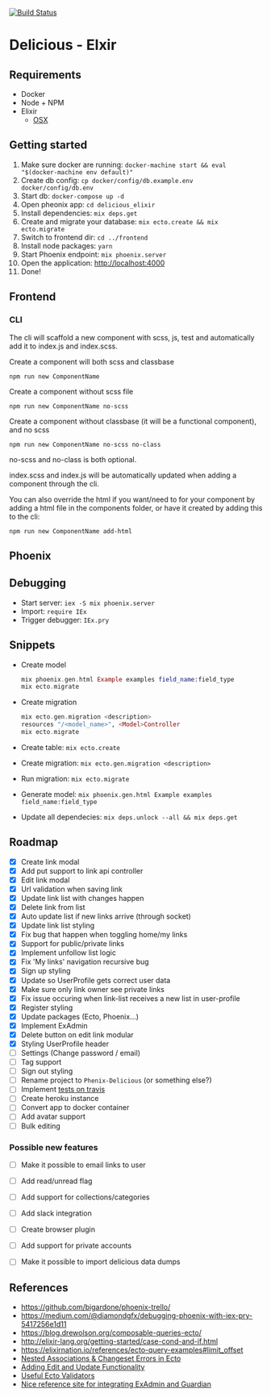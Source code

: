 [![Build Status](https://travis-ci.org/marteinn/Delicious-Elixir.svg?branch=develop)](https://travis-ci.org/marteinn/Delicious-Elixir)

# Delicious - Elxir

## Requirements

- Docker
- Node + NPM
- Elixir
    - [OSX](http://elixir-lang.org/install.html#mac-os-x)

## Getting started

1. Make sure docker are running: `docker-machine start && eval "$(docker-machine env default)"`
1. Create db config: `cp docker/config/db.example.env docker/config/db.env`
1. Start db: `docker-compose up -d`
1. Open pheonix app: `cd delicious_elixir`
1. Install dependencies: `mix deps.get`
1. Create and migrate your database: `mix ecto.create && mix ecto.migrate`
1. Switch to frontend dir: `cd ../frontend`
1. Install node packages: `yarn`
1. Start Phoenix endpoint: `mix phoenix.server`
1. Open the application: [http://localhost:4000](http://localhost:4000)
1. Done!


## Frontend

### CLI

The cli will scaffold a new component with scss, js, test and automatically add it to index.js and index.scss.

Create a component will both scss and classbase

    npm run new ComponentName

Create a component without scss file

    npm run new ComponentName no-scss

Create a component without classbase (it will be a functional component), and no scss

    npm run new ComponentName no-scss no-class

no-scss and no-class is both optional.

index.scss and index.js will be automatically updated when adding a component through the cli.

You can also override the html if you want/need to for your component by adding a html file in the components folder, or have it created by adding this to the cli:

    npm run new ComponentName add-html


## Phoenix

## Debugging

- Start server: `iex -S mix phoenix.server`
- Import: `require IEx`
- Trigger debugger: `IEx.pry`


## Snippets

- Create model

    ```elixir
    mix phoenix.gen.html Example examples field_name:field_type
    mix ecto.migrate
    ```
- Create migration

    ```elixir
    mix ecto.gen.migration <description>
    resources "/<model_name>", <Model>Controller
    mix ecto.migrate
    ```
- Create table: `mix ecto.create`
- Create migration: `mix ecto.gen.migration <description>`
- Run migration: `mix ecto.migrate`
- Generate model: `mix phoenix.gen.html Example examples field_name:field_type`
- Update all dependecies: `mix deps.unlock --all && mix deps.get`

## Roadmap

- [x] Create link modal
- [x] Add put support to link api controller
- [x] Edit link modal
- [x] Url validation when saving link
- [x] Update link list with changes happen
- [x] Delete link from list
- [x] Auto update list if new links arrive (through socket)
- [x] Update link list styling
- [x] Fix bug that happen when toggling home/my links
- [x] Support for public/private links
- [x] Implement unfollow list logic
- [x] Fix 'My links' navigation recursive bug
- [x] Sign up styling
- [x] Update so UserProfile gets correct user data
- [x] Make sure only link owner see private links
- [x] Fix issue occuring when link-list receives a new list in user-profile
- [x] Register styling
- [x] Update packages (Ecto, Phoenix...)
- [x] Implement ExAdmin
- [x] Delete button on edit link modular
- [x] Styling UserProfile header
- [ ] Settings (Change password / email)
- [ ] Tag support
- [ ] Sign out styling
- [ ] Rename project to `Phenix-Delicious` (or something else?)
- [ ] Implement [tests on travis](https://docs.travis-ci.com/user/languages/elixir/)
- [ ] Create heroku instance
- [ ] Convert app to docker container
- [ ] Add avatar support
- [ ] Bulk editing

### Possible new features

- [ ] Make it possible to email links to user
- [ ] Add read/unread flag
- [ ] Add support for collections/categories
- [ ] Add slack integration
- [ ] Create browser plugin
- [ ] Add support for private accounts
- [ ] Make it possible to import delicious data dumps


## References

- https://github.com/bigardone/phoenix-trello/
- https://medium.com/@diamondgfx/debugging-phoenix-with-iex-pry-5417256e1d11
- https://blog.drewolson.org/composable-queries-ecto/
- http://elixir-lang.org/getting-started/case-cond-and-if.html
- https://elixirnation.io/references/ecto-query-examples#limit_offset
- [Nested Associations & Changeset Errors in Ecto](https://medium.com/@cjbell_/nested-associations-changeset-errors-in-ecto-f0ce6a4fec70#.f6eiiep25)
- [Adding Edit and Update Functionality](http://phoenix.thefirehoseproject.com/7.html)
- [Useful Ecto Validators](http://blog.danielberkompas.com/elixir/2015/05/20/useful-ecto-validators.html)
- [Nice reference site for integrating ExAdmin and Guardian](https://github.com/elixir-lang-moscow/site/)

